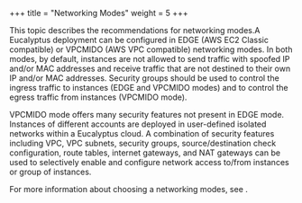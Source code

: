 +++
title = "Networking Modes"
weight = 5
+++

This topic describes the recommendations for networking modes.A Eucalyptus deployment can be configured in EDGE (AWS EC2 Classic compatible) or VPCMIDO (AWS VPC compatible) networking modes. In both modes, by default, instances are not allowed to send traffic with spoofed IP and/or MAC addresses and receive traffic that are not destined to their own IP and/or MAC addresses. Security groups should be used to control the ingress traffic to instances (EDGE and VPCMIDO modes) and to control the egress traffic from instances (VPCMIDO mode). 

VPCMIDO mode offers many security features not present in EDGE mode. Instances of different accounts are deployed in user-defined isolated networks within a Eucalyptus cloud. A combination of security features including VPC, VPC subnets, security groups, source/destination check configuration, route tables, internet gateways, and NAT gateways can be used to selectively enable and configure network access to/from instances or group of instances. 

For more information about choosing a networking modes, see [](../install-guide/planning_networking_modes.dita) . 

